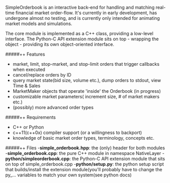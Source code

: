 SimpleOrderbook is an interactive back-end for handling and matching real-time financial market order-flow. It's currently in early development, has undergone almost no testing, and is currently only intended for animating market models and simulations.

The core module is implemented as a C++ class, providing a low-level interface. The Python-C API extension module sits on top - wrapping the object - providing its own object-oriented interface.

#####++ Features 
- market, limit, stop-market, and stop-limit orders that trigger callbacks when executed
- cancel/replace orders by ID
- query market state(bid size, volume etc.), dump orders to stdout, view Time & Sales 
- MarketMaker objects that operate 'inside' the Orderbook (in progress)
- customizable market parameters( increment size, # of market makers etc.)
- (possibly) more advanced order types

#####++ Requirements
- C++ or Python  
- c++11(c++0x) compiler support (or a willingness to backport)
- knowledge of basic market order types, terminology, concepts etc.

#####++ Files
-**simple_orderbook.hpp**: the (only) header for both modules
-**simple_orderbook.cpp**: the pure C++ module in namespace NativeLayer
-**python/simpleorderbook.cpp**:  the Python-C API extension module that sits on top of simple_orderbook.cpp
-**python/setup.py**: the python setup script that builds/install the extension module(you'll probably have to change the py_... variables to match your own system(see python docs)